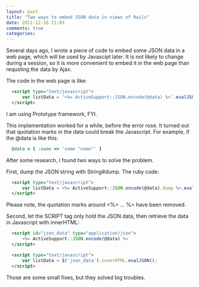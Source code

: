 ```yaml
---
layout: post
title: "Two ways to embed JSON data in views of Rails"
date: 2011-12-16 21:03
comments: true
categories:
---
```


Several days ago, I wrote a piece of code to embed some JSON data in a web page, which will be used by Javascipt later. It is not likely to change during a session, so it is more convenient to embed it in the web page than requsting the data by Ajax.

The code in the web page is like:

``` html
  <script type="text/javascript">
      var listData = '<%= ActiveSupport::JSON.encode(@data) %>'.evalJSON();
  </script>
```

I am using Prototype framework, FYI.

This implementation worked for a while, before the error rose. It turned out that quotation marks in the data could break the Javascript. For example, if the @data is like this:

``` ruby
  @data = { :name => 'some "name"' }
```

After some research, I found two ways to solve the problem.

First, dump the JSON string with String#dump. The ruby code:

``` html
  <script type="text/javascript">
      var listData = <%= ActiveSupport::JSON.encode(@data).dump %>.evalJSON();
  </script>
```

Please note, the quotation marks around <%= ... %> have been removed.

Second, let the SCRIPT tag only hold the JSON data, then retrieve the data in Javascript with innerHTML:

``` html
  <script id="json_data" type="application/json">
      <%= ActiveSupport::JSON.encode(@data) %>
  </script>

  <script type="text/javascript">
      var listData = $('json_data').innerHTML.evalJSON();
  </script>
```

Those are some small fixes, but they solved big troubles.
